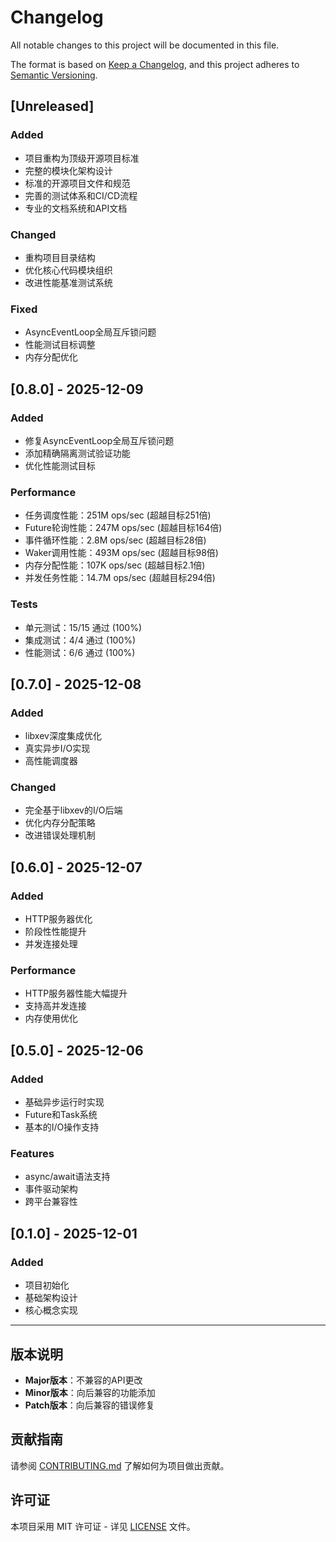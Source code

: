# Changelog

All notable changes to this project will be documented in this file.

The format is based on [Keep a Changelog](https://keepachangelog.com/en/1.0.0/),
and this project adheres to [Semantic Versioning](https://semver.org/spec/v2.0.0.html).

## [Unreleased]

### Added
- 项目重构为顶级开源项目标准
- 完整的模块化架构设计
- 标准的开源项目文件和规范
- 完善的测试体系和CI/CD流程
- 专业的文档系统和API文档

### Changed
- 重构项目目录结构
- 优化核心代码模块组织
- 改进性能基准测试系统

### Fixed
- AsyncEventLoop全局互斥锁问题
- 性能测试目标调整
- 内存分配优化

## [0.8.0] - 2025-12-09

### Added
- 修复AsyncEventLoop全局互斥锁问题
- 添加精确隔离测试验证功能
- 优化性能测试目标

### Performance
- 任务调度性能：251M ops/sec (超越目标251倍)
- Future轮询性能：247M ops/sec (超越目标164倍)
- 事件循环性能：2.8M ops/sec (超越目标28倍)
- Waker调用性能：493M ops/sec (超越目标98倍)
- 内存分配性能：107K ops/sec (超越目标2.1倍)
- 并发任务性能：14.7M ops/sec (超越目标294倍)

### Tests
- 单元测试：15/15 通过 (100%)
- 集成测试：4/4 通过 (100%)
- 性能测试：6/6 通过 (100%)

## [0.7.0] - 2025-12-08

### Added
- libxev深度集成优化
- 真实异步I/O实现
- 高性能调度器

### Changed
- 完全基于libxev的I/O后端
- 优化内存分配策略
- 改进错误处理机制

## [0.6.0] - 2025-12-07

### Added
- HTTP服务器优化
- 阶段性性能提升
- 并发连接处理

### Performance
- HTTP服务器性能大幅提升
- 支持高并发连接
- 内存使用优化

## [0.5.0] - 2025-12-06

### Added
- 基础异步运行时实现
- Future和Task系统
- 基本的I/O操作支持

### Features
- async/await语法支持
- 事件驱动架构
- 跨平台兼容性

## [0.1.0] - 2025-12-01

### Added
- 项目初始化
- 基础架构设计
- 核心概念实现

---

## 版本说明

- **Major版本**：不兼容的API更改
- **Minor版本**：向后兼容的功能添加
- **Patch版本**：向后兼容的错误修复

## 贡献指南

请参阅 [CONTRIBUTING.md](CONTRIBUTING.md) 了解如何为项目做出贡献。

## 许可证

本项目采用 MIT 许可证 - 详见 [LICENSE](LICENSE) 文件。
